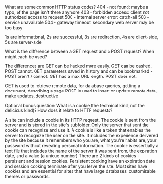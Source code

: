 What are some common HTTP status codes?
404 - not found: maybe a typo, of the page isn't there anymore
403 - forbidden access: client not authorized access to request
500 - internal server error: catch-all
503 - service unavailable
504 - gateway timeout: secondary web server may be too busy

1s are informational, 2s are successful, 3s are redirection, 4s are client-side, 5s are server-side


What is the difference between a GET request and a POST request? When might each be used?

The differences are GET can be hacked more easily. GET can be cashed. POST cannot. GET parameters saved in history and can be bookmarked - POST aren't / cannot. GET has a max URL length. POST does not. 

GET is used to retrieve remote data, for database queries, getting a document, describing a page
POST is used to insert or update remote data, make updates, destructive


Optional bonus question: What is a cookie (the technical kind, not the delicious kind)? How does it relate to HTTP requests?

A site can include a cookie in its HTTP request. The cookie is sent from the server and is stored in the site's subfolder. Only the server that sent the cookie can recognize and use it. A cookie is like a token that enables the server to recognize the user on the site. It includes the experience delivered by the site because it remembers who you are, what you're habits are, your password without revealing personal information. The cookie is essentially a text file that includes the name of the server it was sent from, the expiration date, and a value (a unique number) There are 2 kinds of cookies - persistent and session cookies. Persistent cooking have an expiration date and session cooking terminate after you leave the site. Most sites have cookies and are essential for sites that have large databases, customizable themes or passwords.